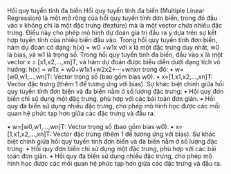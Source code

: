  Hồi quy tuyến tính đa biến
 Hồi quy tuyến tính đa biến (Multiple Linear Regression) là một mở rộng của hồi quy tuyến
 tính đơn biến, trong đó đầu vào x không chỉ là một đặc trưng (feature) mà là một vector
 chứa nhiều đặc trưng. Điều này cho phép mô hình dự đoán giá trị đầu ra y dựa trên sự kết
 hợp tuyến tính của nhiều biến đầu vào.
 Trong hồi quy tuyến tính đơn biến, hàm dự đoán có dạng:
 h(x) = w0 +w1x
 với x là một đặc trưng duy nhất, w0 là bias, và w1 là trọng số.
 Trong hồi quy tuyến tính đa biến, đầu vào x là một vector x = [x1,x2,...,xn]T, và hàm dự
 đoán được biểu diễn dưới dạng tích vô hướng:
 h(x) = wTx = w0+w1x1+w2x2+···+wnxn
 trong đó:
 • w=[w0,w1,...,wn]T: Vector trọng số (bao gồm bias w0).
 • x=[1,x1,x2,...,xn]T: Vector đặc trưng (thêm 1 để tương ứng với bias).
 Sự khác biệt chính giữa hồi quy tuyến tính đơn biến và đa biến nằm ở số lượng đặc trưng:
 • Hồi quy đơn biến chỉ sử dụng một đặc trưng, phù hợp với các bài toán đơn giản.
 • Hồi quy đa biến sử dụng nhiều đặc trưng, cho phép mô hình học được các mối quan
 hệ phức tạp hơn giữa các đặc trưng và đầu ra.

• w=[w0,w1,...,wn]T: Vector trọng số (bao gồm bias w0).
 • x=[1,x1,x2,...,xn]T: Vector đặc trưng (thêm 1 để tương ứng với bias).
 Sự khác biệt chính giữa hồi quy tuyến tính đơn biến và đa biến nằm ở số lượng đặc trưng:
 • Hồi quy đơn biến chỉ sử dụng một đặc trưng, phù hợp với các bài toán đơn giản.
 • Hồi quy đa biến sử dụng nhiều đặc trưng, cho phép mô hình học được các mối quan
 hệ phức tạp hơn giữa các đặc trưng và đầu ra.